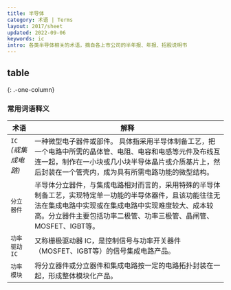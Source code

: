 ```yaml
---
title: 半导体
category: 术语 | Terms
layout: 2017/sheet
updated: 2022-09-06
keywords: ic
intro: 各类半导体相关的术语，摘自各上市公司的半年报、年报、招股说明书
---
```



table
---------------------
{: .-one-column}

### 常用词语释义

| 术语                      | 解释                                                                                                 |
| ------------------------ | ---------------------------------------------------------------------------------------------------- |
| `IC` _(或集成电路)_       | 一种微型电子器件或部件。 具体指采用半导体制备工艺，把一个电路中所需的晶体管、电阻、电容和电感等元件及布线互连一起，制作在一小块或几小块半导体晶片或介质基片上，然后封装在一个管壳内，成为具有所需电路功能的微型结构。                      |
| `分立器件`   | 半导体分立器件，与集成电路相对而言的，采用特殊的半导体制备工艺，实现特定单一功能的半导体器件，且该功能往往无法在集成电路中实现或在集成电路中实现难度较大、成本较高。分立器件主要包括功率二极管、功率三极管、晶闸管、MOSFET、IGBT等。               |
| `功率驱动 IC`             | 又称栅极驱动器 IC，是控制信号与功率开关器件（MOSFET、IGBT等）的信号集成电路产品。                          |
| `功率模块`                | 将分立器件或分立器件和集成电路按一定的电路拓扑封装在一起，形成整体模块化产品。                              |
